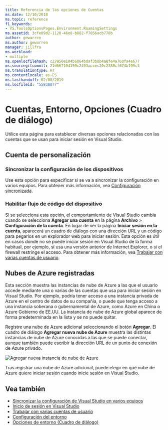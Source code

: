 ```yaml
---
title: Referencia de las opciones de Cuentas
ms.date: 12/10/2018
ms.topic: reference
f1_keywords:
- VS.ToolsOptionsPages.Environment.RoamingSettings
ms.assetid: 3cfe09d2-1120-46e8-b882-f7056acb778b
author: gewarren
ms.author: gewarren
manager: jillfra
ms.workload:
- multiple
ms.openlocfilehash: c27950e104b6064bdaf3b8b4a8fe4a760fa4e677
ms.sourcegitcommit: 21d667104199c2493accec20c2388cf674b195c3
ms.translationtype: HT
ms.contentlocale: es-ES
ms.lasthandoff: 02/08/2019
ms.locfileid: "55938077"
---
```

# <a name="accounts-environment-options-dialog-box"></a>Cuentas, Entorno, Opciones (Cuadro de diálogo)

Utilice esta página para establecer diversas opciones relacionadas con las cuentas que se usan para iniciar sesión en Visual Studio.

## <a name="personalization-account"></a>Cuenta de personalización

### <a name="synchronize-settings-across-devices"></a>Sincronizar la configuración de los dispositivos

Use esta opción para especificar si se va a sincronizar la configuración en varios equipos. Para obtener más información, vea [Configuración sincronizada](../../ide/synchronized-settings-in-visual-studio.md).

### <a name="enable-device-code-flow"></a>Habilitar flujo de código del dispositivo

Si se selecciona esta opción, el comportamiento de Visual Studio cambia cuando se selecciona **Agregar una cuenta** en la página **Archivo** > **Configuración de la cuenta**. En lugar de ver la página **Iniciar sesión en la cuenta**, aparecerá un cuadro de diálogo con una dirección URL y un código para pegarlos en un explorador web para iniciar sesión. Esta opción es útil en casos donde no se puede iniciar sesión en Visual Studio de la forma habitual, por ejemplo, si usa una versión anterior de Internet Explorer, o si el firewall restringe el acceso. Para obtener más información, vea [Trabajar con varias cuentas de usuario](../work-with-multiple-user-accounts.md#add-an-account-using-device-code-flow).

## <a name="registered-azure-clouds"></a>Nubes de Azure registradas

Esta sección muestra las instancias de nube de Azure a las que el usuario accede mediante una o varias de las cuentas que usa para iniciar sesión en Visual Studio. Por ejemplo, podría tener acceso a una instancia privada de Azure en el centro de datos de su compañía, o puede que tenga acceso a una instancia soberana o gubernamental de Azure, como Azure en China o Azure Gobierno de EE.UU. La instancia de nube de Azure global aparece de forma predeterminada en la lista y se no puede quitar.

Registre una nube de Azure adicional seleccionando el botón **Agregar**. El cuadro de diálogo **Agregar nueva nube de Azure** muestra las distintas instancias de nube de Azure conocidas a las que se puede conectar, aunque también puede escribir la dirección URL de un punto de conexión de Azure privado.

![Agregar nueva instancia de nube de Azure](media/add-new-azure-cloud.png)

Tras registrar una nube de Azure adicional, puede elegir en qué nube de Azure quiere iniciar sesión cuando inicie sesión en Visual Studio.

## <a name="see-also"></a>Vea también

- [Sincronizar la configuración de Visual Studio en varios equipos](../synchronized-settings-in-visual-studio.md)
- [Inicio de sesión en Visual Studio](../signing-in-to-visual-studio.md)
- [Trabajar con varias cuentas de usuario](../work-with-multiple-user-accounts.md)
- [Configuración del entorno](../environment-settings.md)
- [Opciones de entorno (Cuadro de diálogo)](../../ide/reference/environment-options-dialog-box.md)